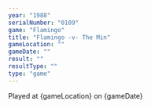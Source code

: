 ```yaml
---
year: "1988"
serialNumber: "0109" 
game: "Flamingo"
title: "Flamingo -v- The Min"
gameLocation: ""
gameDate: ""
result: ""
resultType: ""
type: "game"
---
```


Played at {gameLocation} on {gameDate} 